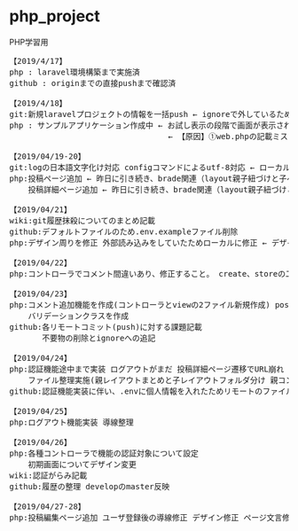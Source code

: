 # php_project
PHP学習用

<pre>
【2019/4/17】
php : laravel環境構築まで実施済
github : originまでの直接pushまで確認済

【2019/4/18】
git:新規laravelプロジェクトの情報を一括push ← ignoreで外しているため、.envなどpush出来ていないものがある（デフォルトでそうなっている）
php : サンプルアプリケーション作成中 ← お試し表示の段階で画面が表示されていない（解決）
                                  ← 【原因】①web.phpの記載ミス ②layout.blade.phpの配置場所誤りと継承記載ミス

【2019/04/19-20】
git:logの日本語文字化け対応 configコマンドによるutf-8対応 ← ローカルのみの対応 リモートブランチには未反映(てか、コミット非対称のようだ)
php:投稿ページ追加 ← 昨日に引き続き、brade関連（layout親子紐づけと子ページ追加）、コントローラ、ルーティングに関して追加実施
    投稿詳細ページ追加 ← 昨日に引き続き、brade関連（layout親子紐づけと子ページ追加）、コントローラ、ルーティングに関して追加実施

【2019/04/21】
wiki:git履歴抹殺についてのまとめ記載
github:デフォルトファイルのため.env.exampleファイル削除
php:デザイン周りを修正 外部読み込みをしていたためローカルに修正 ← デザイン修正を柔軟にするため

【2019/04/22】
php:コントローラでコメント間違いあり、修正すること。 create、storeの二つ

【2019/04/23】
php:コメント追加機能を作成(コントローラとviewの2ファイル新規作成) postコントローラ内のコメントを一部追記 ルーティング追記
    バリデーションクラスを作成
github:各リモートコミット(push)に対する課題記載
       不要物の削除とignoreへの追記

【2019/04/24】
php:認証機能途中まで実装 ログアウトがまだ 投稿詳細ページ遷移でURL崩れ
    ファイル整理実施(親レイアウトまとめと子レイアウトフォルダ分け 親コントローラと子コントローラフォルダ分け)
github:認証機能実装に伴い、.envに個人情報を入れたためリモートのファイル削除 ignoreに追加済み

【2019/04/25】
php:ログアウト機能実装 導線整理

【2019/04/26】
php:各種コントローラで機能の認証対象について設定
    初期画面についてデザイン変更
wiki:認証がらみ記載
github:履歴の整理 developのmaster反映

【2019/04/27-28】
php:投稿編集ページ追加 ユーザ登録後の導線修正 デザイン修正 ページ文言修正
</pre>
